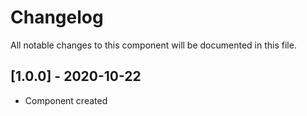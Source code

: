 # Changelog
All notable changes to this component will be documented in this file.

## [1.0.0] - 2020-10-22
- Component created
